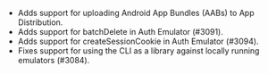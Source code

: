 - Adds support for uploading Android App Bundles (AABs) to App Distribution.
- Adds support for batchDelete in Auth Emulator (#3091).
- Adds support for createSessionCookie in Auth Emulator (#3094).
- Fixes support for using the CLI as a library against locally running emulators (#3084).
